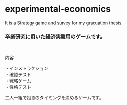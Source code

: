 # experimental-economics
It is a Strategy game and survey for my graduation thesis.
<br>
<h3>卒業研究に用いた経済実験用のゲームです。</h3> 
<br>
<p>内容</P>
<p>・インストラクション<br>
・確認テスト<br>
・戦略ゲーム<br>
・性格テスト</P>

<p> 二人一組で投資のタイミングを決めるゲームです。</p>
